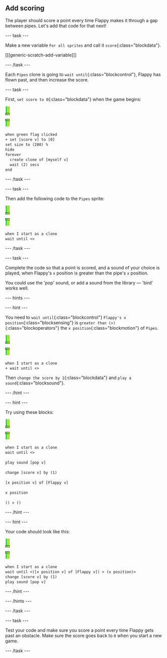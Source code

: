 ## Add scoring

The player should score a point every time Flappy makes it through a gap between pipes. Let's add that code for that next!

--- task ---

Make a new variable `For all sprites` and call it `score`{:class="blockdata"}.

[[[generic-scratch-add-variable]]]

--- /task ---

Each `Pipes` clone is going to `wait until`{:class="blockcontrol"}, Flappy has flown past, and then increase the score.

--- task ---

First, `set score to 0`{:class="blockdata"} when the game begins:

![pipes sprite](images/pipes-sprite.png)

```blocks
when green flag clicked
+ set [score v] to [0]
set size to (200) %
hide
forever 
  create clone of [myself v]
  wait (2) secs
end
```

--- /task ---

--- task ---

Then add the following code to the `Pipes` sprite:

![pipes sprite](images/pipes-sprite.png)

```blocks
when I start as a clone
wait until <>
```

--- /task ---

--- task ---

Complete the code so that a point is scored, and a sound of your choice is played, when Flappy's `x` position is greater than the pipe's `x` position.

You could use the 'pop' sound, or add a sound from the library — 'bird' works well.

--- hints ---

--- hint ---

You need to `wait until`{:class="blockcontrol"} `Flappy's x position`{:class="blocksensing"} is `greater than (>)`{:class="blockoperators"} the `x position`{:class="blockmotion"} of `Pipes`.  

![pipes sprite](images/pipes-sprite.png)

```blocks
when I start as a clone
+ wait until <>
```

Then `change the score by 1`{:class="blockdata"} and `play a sound`{:class="blocksound"}. 

--- /hint ---

--- hint ---

Try using these blocks:

![pipes sprite](images/pipes-sprite.png)

```blocks
when I start as a clone
wait until <>

play sound [pop v]

change [score v] by (1)

[x position v] of [Flappy v]

x position

() > ()
```

--- /hint ---

--- hint ---

Your code should look like this:

![pipes sprite](images/pipes-sprite.png)

```blocks
when I start as a clone
wait until <([x position v] of [Flappy v]) > (x position)>
change [score v] by (1)
play sound [pop v]
```

--- /hint ---

--- /hints ---

--- /task ---

--- task ---

Test your code and make sure you score a point every time Flappy gets past an obstacle. Make sure the score goes back to `0` when you start a new game.

--- /task ---
